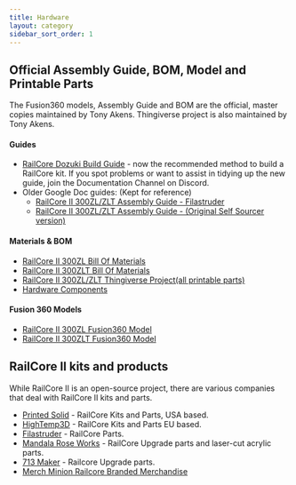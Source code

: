 ```yaml
---
title: Hardware
layout: category
sidebar_sort_order: 1
---
```


## Official Assembly Guide, BOM, Model and Printable Parts 

The Fusion360 models, Assembly Guide and BOM are the official, master copies maintained by Tony Akens. Thingiverse project is also maintained by Tony Akens.

#### Guides
 * [RailCore Dozuki Build Guide](https://railcore.dozuki.com/c/RailCore_II) -  now the recommended method to build a RailCore kit. If you spot problems or want to assist in tidying up the new guide, join the Documentation Channel on Discord.
 * Older Google Doc guides: (Kept for reference)  
   * [RailCore II 300ZL/ZLT Assembly Guide - Filastruder](https://railcore.page.link/fskit) 
   * [RailCore II 300ZL/ZLT Assembly Guide - (Original Self Sourcer version)](https://railcore.page.link/guide)
   
 #### Materials & BOM
   * [RailCore II 300ZL Bill Of Materials](https://railcore.page.link/zlbom)
   * [RailCore II 300ZLT Bill Of Materials](https://railcore.page.link/zltbom)
   * [RailCore II 300ZL/ZLT Thingiverse Project(all printable parts)](https://www.thingiverse.com/thing:2407174)
   * [Hardware Components](./hardware_components.md)
   
 #### Fusion 360 Models
   * [RailCore II 300ZL Fusion360 Model](https://railcore.page.link/zlmodel)
   * [RailCore II 300ZLT Fusion360 Model](https://railcore.page.link/zltmodel)
   
## RailCore II kits and products

While RailCore II is an open-source project, there are various companies that deal with RailCore II kits and parts.

* [Printed Solid](https://printedsolid.com/) - RailCore Kits and Parts, USA based.
* [HighTemp3D](https://www.HighTemp3D.com/) - RailCore Kits and Parts EU based.
* [Filastruder](https://www.filastruder.com/collections/railcore) - RailCore Parts.
* [Mandala Rose Works](http://www.mandalaroseworks.com/) - RailCore Upgrade parts and laser-cut acrylic parts.
* [713 Maker](https://713maker.com/railcore) - Railcore Upgrade parts.
* [Merch Minion Railcore Branded Merchandise](http://kninedhp.merchminion.com/)
